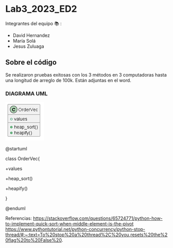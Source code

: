 # Lab3_2023_ED2
Integrantes del equipo 📚 :

- David Hernandez
- María Solá
- Jesus Zuluaga

## Sobre el código
Se realizaron pruebas exitosas con los 3 métodos en 3 computadoras hasta una longitud de arreglo de 100k.
Están adjuntas en el word.

### DIAGRAMA UML
![](lab1.png)

@startuml

class OrderVec{

+values

+heap_sort()

+heapify()

}


@enduml


Referencias:
https://stackoverflow.com/questions/65724771/python-how-to-implement-quick-sort-when-middle-element-is-the-pivot
https://www.pythontutorial.net/python-concurrency/python-stop-thread/#:~:text=To%20stop%20a%20thread%2C%20you,resets%20the%20flag%20to%20False%20.
